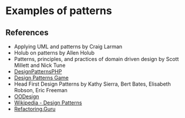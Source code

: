 # Examples of patterns

## References

* Applying UML and patterns by Craig Larman
* Holub on patterns by Allen Holub
* Patterns, principles, and practices of domain driven design by Scott Millett and Nick Tune
* [DesignPatternsPHP](https://designpatternsphp.readthedocs.io/en/latest/README.html)
* [Design Patterns Game](https://designpatternsgame.com/patterns)
* Head First Design Patterns by Kathy Sierra, Bert Bates, Elisabeth Robson, Eric Freeman
* [OODesign](https://www.oodesign.com/)
* [Wikipedia - Design Patterns](https://en.wikipedia.org/wiki/Design_Patterns)
* [Refactoring.Guru](https://refactoring.guru/design-patterns)
